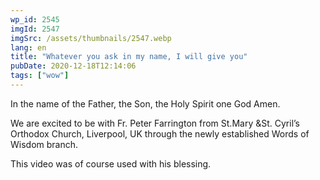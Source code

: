 ```yaml
---
wp_id: 2545
imgId: 2547
imgSrc: /assets/thumbnails/2547.webp
lang: en
title: "Whatever you ask in my name, I will give you"
pubDate: 2020-12-18T12:14:06
tags: ["wow"]
---
```


<!-- page: 6 -->

<p>In the name of the Father, the Son, the Holy Spirit one God Amen.</p>
<p>We are excited to be with Fr. Peter Farrington from St.Mary &amp;St. Cyril&#8217;s Orthodox Church, Liverpool, UK through the newly established Words of Wisdom branch.</p>
<p>This video was of course used with his blessing.</p>
<p>&nbsp;</p>
